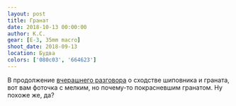 ```yaml
---
layout: post
title: Гранат
date: 2018-10-13 00:00:00
author: К.С.
gear: [E-3, 35mm macro]
shoot_date: 2018-09-13
location: Будва
colors: ['080c03', '664623']
---
```

В продолжение [вчерашнего разговора](https://www.dxfoto.ru/2018/10/12.html) о сходстве шиповника и граната, вот вам фоточка с мелким, но почему-то покрасневшим гранатом. Ну похоже же, да?
